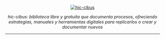 <p align="center">
  <a href="https://fastapi.tiangolo.com"><img src="https://imgur.com/KB6cqcf" alt="hic-cibus"></a>
</p>
<p align="center">
    <em>hic-cibus: biblioteca libre y gratuita que documenta procesos, ofreciendo estrategias, manuales y herramientas digitales para replicarlos o crear y documentar nuevos</em>
</p>

---